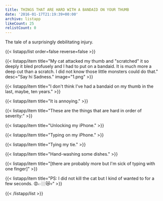 ```yaml
---
title: THINGS THAT ARE HARD WITH A BANDAID ON YOUR THUMB
date: '2016-01-17T21:19:39+00:00'
archive: listapp
likeCount: 25
relistCount: 0
---
```


The tale of a surprisingly debilitating injury.

{{< listapp/list order=false reverse=false >}}

   {{< listapp/item title="My cat attacked my thumb and \"scratched\" it so deeply it bled profusely and I had to put on a bandaid. It is much more a deep cut than a scratch. I did not know those little monsters could do that."
      desc="Say hi Sadness."
      image="1.png" >}}

   {{< listapp/item title="I don't think I've had a bandaid on my thumb in the last, maybe, ten years." >}}

   {{< listapp/item title="It is annoying." >}}

   {{< listapp/item title="These are the things that are hard in order of severity:" >}}

   {{< listapp/item title="Unlocking my iPhone." >}}

   {{< listapp/item title="Typing on my iPhone." >}}

   {{< listapp/item title="Tying my tie." >}}

   {{< listapp/item title="Hand-washing some dishes." >}}

   {{< listapp/item title="[there are probably more but I'm sick of typing with one finger]" >}}

   {{< listapp/item title="PS: I did not kill the cat but I kind of wanted to for a few seconds. 😡👉🏼😿💀" >}}

{{< /listapp/list >}}
